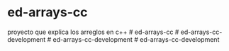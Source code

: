 # ed-arrays-cc

proyecto que explica los arreglos en c++
#   e d - a r r a y s - c c  
 #   e d - a r r a y s - c c - d e v e l o p m e n t  
 #   e d - a r r a y s - c c - d e v e l o p m e n t  
 #   e d - a r r a y s - c c - d e v e l o p m e n t  
 